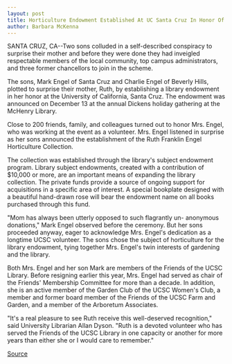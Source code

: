 ```yaml
---
layout: post
title: Horticulture Endowment Established At UC Santa Cruz In Honor Of Longtime Library Volunteer
author: Barbara McKenna
---
```


SANTA CRUZ, CA--Two sons colluded in a self-described conspiracy to  surprise their mother and before they were done they had inveigled  respectable members of the local community, top campus  administrators, and three former chancellors to join in the scheme.

The sons, Mark Engel of Santa Cruz and Charlie Engel of  Beverly Hills, plotted to surprise their mother, Ruth, by establishing a  library endowment in her honor at the University of California, Santa  Cruz. The endowment was announced on December 13 at the annual  Dickens holiday gathering at the McHenry Library.

Close to 200 friends, family, and colleagues turned out to honor  Mrs. Engel, who was working at the event as a volunteer. Mrs. Engel  listened in surprise as her sons announced the establishment of the  Ruth Franklin Engel Horticulture Collection.

The collection was established through the library's subject  endowment program. Library subject endowments, created with a  contribution of $10,000 or more, are an important means of  expanding the library collection. The private funds provide a source  of ongoing support for acquisitions in a specific area of interest. A  special bookplate designed with a beautiful hand-drawn rose will  bear the endowment name on all books purchased through this fund.

"Mom has always been utterly opposed to such flagrantly un- anonymous donations," Mark Engel observed before the ceremony.  But her sons proceeded anyway, eager to acknowledge Mrs. Engel's  dedication as a longtime UCSC volunteer. The sons chose the subject  of horticulture for the library endowment, tying together Mrs. Engel's  twin interests of gardening and the library.

Both Mrs. Engel and her son Mark are members of the Friends  of the UCSC Library. Before resigning earlier this year, Mrs. Engel had  served as chair of the Friends' Membership Committee for more than  a decade. In addition, she is an active member of the Garden Club of  the UCSC Women's Club, a member and former board member of the  Friends of the UCSC Farm and Garden, and a member of the  Arboretum Associates.

"It's a real pleasure to see Ruth receive this well-deserved  recognition," said University Librarian Allan Dyson. "Ruth is a  devoted volunteer who has served the Friends of the UCSC Library in  one capacity or another for more years than either she or I would  care to remember."

[Source](http://www1.ucsc.edu/news_events/press_releases/archive/96-97/12-96/121896-Library_endowment_e.html "Permalink to 121896-Library_endowment_e")
